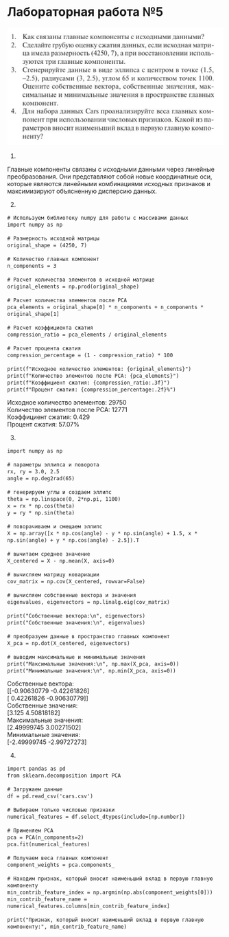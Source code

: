 # Лабораторная работа №5
![alt text](img/lab5.JPG)   

1.  

Главные компоненты связаны с исходными данными через линейные преобразования. Они представляют собой новые координатные оси, которые являются линейными комбинациями исходных признаков и максимизируют объясненную дисперсию данных.

2.

```
# Используем библиотеку numpy для работы с массивами данных
import numpy as np

# Размерность исходной матрицы
original_shape = (4250, 7)

# Количество главных компонент
n_components = 3

# Расчет количества элементов в исходной матрице
original_elements = np.prod(original_shape)

# Расчет количества элементов после PCA
pca_elements = original_shape[0] * n_components + n_components * original_shape[1]

# Расчет коэффициента сжатия
compression_ratio = pca_elements / original_elements

# Расчет процента сжатия
compression_percentage = (1 - compression_ratio) * 100

print(f"Исходное количество элементов: {original_elements}")
print(f"Количество элементов после PCA: {pca_elements}")
print(f"Коэффициент сжатия: {compression_ratio:.3f}")
print(f"Процент сжатия: {compression_percentage:.2f}%")
```
Исходное количество элементов: 29750  
Количество элементов после PCA: 12771  
Коэффициент сжатия: 0.429  
Процент сжатия: 57.07%  

3.

```
import numpy as np

# параметры эллипса и поворота
rx, ry = 3.0, 2.5
angle = np.deg2rad(65)

# генерируем углы и создаем эллипс
theta = np.linspace(0, 2*np.pi, 1100)
x = rx * np.cos(theta)
y = ry * np.sin(theta)

# поворачиваем и смещаем эллипс
X = np.array([x * np.cos(angle) - y * np.sin(angle) + 1.5, x * np.sin(angle) + y * np.cos(angle) - 2.5]).T

# вычитаем среднее значение
X_centered = X - np.mean(X, axis=0)

# вычисляем матрицу ковариации
cov_matrix = np.cov(X_centered, rowvar=False)

# вычисляем собственные вектора и значения
eigenvalues, eigenvectors = np.linalg.eig(cov_matrix)

print("Собственные вектора:\n", eigenvectors)
print("Собственные значения:\n", eigenvalues)

# преобразуем данные в пространство главных компонент
X_pca = np.dot(X_centered, eigenvectors)

# выводим максимальные и минимальные значения
print("Максимальные значения:\n", np.max(X_pca, axis=0))
print("Минимальные значения:\n", np.min(X_pca, axis=0))
```
Собственные вектора:  
 [[-0.90630779 -0.42261826]  
 [ 0.42261826 -0.90630779]]  
Собственные значения:  
 [3.125      4.50818182]  
Максимальные значения:  
 [2.49999745 3.00271502]  
Минимальные значения:  
 [-2.49999745 -2.99727273]  

 4.
```
import pandas as pd
from sklearn.decomposition import PCA

# Загружаем данные
df = pd.read_csv('cars.csv')

# Выбираем только числовые признаки
numerical_features = df.select_dtypes(include=[np.number])

# Применяем PCA
pca = PCA(n_components=2)
pca.fit(numerical_features)

# Получаем веса главных компонент
component_weights = pca.components_

# Находим признак, который вносит наименьший вклад в первую главную компоненту
min_contrib_feature_index = np.argmin(np.abs(component_weights[0]))
min_contrib_feature_name = numerical_features.columns[min_contrib_feature_index]

print("Признак, который вносит наименьший вклад в первую главную компоненту:", min_contrib_feature_name)
```
